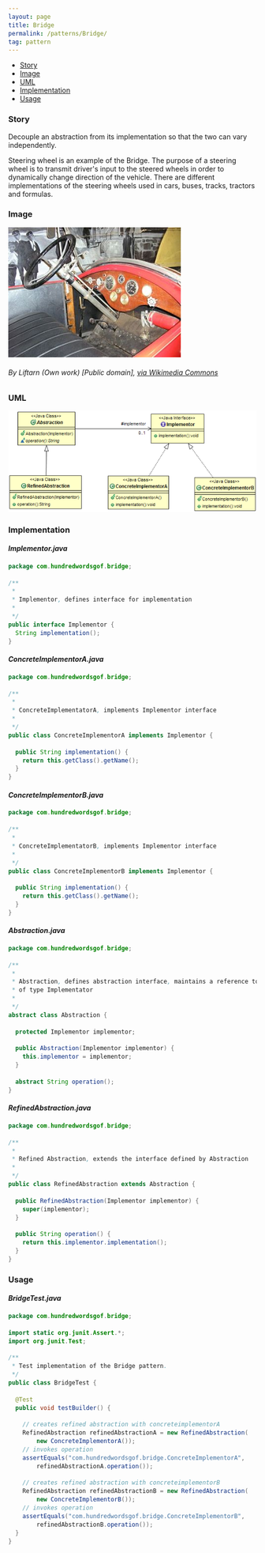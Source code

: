 ```yaml
---
layout: page
title: Bridge
permalink: /patterns/Bridge/
tag: pattern
---
```


* [Story](#Story)
* [Image](#Image)
* [UML](#UML)
* [Implementation](#Implementation)
* [Usage](#Usage)


###  <a id="Story"></a>Story 

Decouple an abstraction from its implementation so that the two can vary independently.

Steering wheel is an example of the Bridge.
The purpose of a steering wheel is to transmit  driver's input to the steered wheels in order to dynamically change direction of the vehicle.
There are different implementations of the steering wheels used in cars, buses, tracks, tractors and formulas.





###  <a id="Image"></a>Image 


![alt text](/assets/img/image/bridge.jpg "Bridge")  
###### By Liftarn (Own work) [Public domain], <a href="https://commons.wikimedia.org/wiki/File%3A1924Stanley740-interior.jpg">via Wikimedia Commons</a>



###  <a id="UML"></a>UML
[![](/assets/img/uml/bridge.png)](/assets/img/uml/bridge.png)

###  <a id="Implementation"></a>Implementation 

#### *Implementor.java* 
```java 
package com.hundredwordsgof.bridge;

/**
 * 
 * Implementor, defines interface for implementation
 *
 */
public interface Implementor {
  String implementation();
}
```

#### *ConcreteImplementorA.java* 
```java 
package com.hundredwordsgof.bridge;

/**
 * 
 * ConcreteImplementatorA, implements Implementor interface
 *
 */
public class ConcreteImplementorA implements Implementor {

  public String implementation() {
    return this.getClass().getName();
  }
}
```

#### *ConcreteImplementorB.java* 
```java 
package com.hundredwordsgof.bridge;

/**
 * 
 * ConcreteImplementatorB, implements Implementor interface
 *
 */
public class ConcreteImplementorB implements Implementor {

  public String implementation() {
    return this.getClass().getName();
  }
}
```

#### *Abstraction.java* 
```java 
package com.hundredwordsgof.bridge;

/**
 * 
 * Abstraction, defines abstraction interface, maintains a reference to object
 * of type Implementator
 * 
 */
abstract class Abstraction {

  protected Implementor implementor;

  public Abstraction(Implementor implementor) {
    this.implementor = implementor;
  }

  abstract String operation();
}
```

#### *RefinedAbstraction.java* 
```java 
package com.hundredwordsgof.bridge;

/**
 * 
 * Refined Abstraction, extends the interface defined by Abstraction
 *
 */
public class RefinedAbstraction extends Abstraction {

  public RefinedAbstraction(Implementor implementor) {
    super(implementor);
  }

  public String operation() {
    return this.implementor.implementation();
  }
}
```

###  <a id="Usage"></a>Usage 

#### *BridgeTest.java* 
```java 
package com.hundredwordsgof.bridge;

import static org.junit.Assert.*;
import org.junit.Test;

/**
 * Test implementation of the Bridge pattern.
 */
public class BridgeTest {

  @Test
  public void testBuilder() {

    // creates refined abstraction with concreteimplementorA
    RefinedAbstraction refinedAbstractionA = new RefinedAbstraction(
        new ConcreteImplementorA());
    // invokes operation
    assertEquals("com.hundredwordsgof.bridge.ConcreteImplementorA",
        refinedAbstractionA.operation());

    // creates refined abstraction with concreteimplementorB
    RefinedAbstraction refinedAbstractionB = new RefinedAbstraction(
        new ConcreteImplementorB());
    // invokes operation
    assertEquals("com.hundredwordsgof.bridge.ConcreteImplementorB",
        refinedAbstractionB.operation());
  }
}
```

